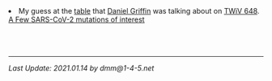 
<li>My guess at the
<a href="./images/twiv648.jpg">table</a>
that
<a href="https://parasiteswithoutborders.com/daniel-griffin-md-phd/">
Daniel Griffin</a> was talking about on
<a href="https://www.microbe.tv/twiv/twiv-648/">TWiV 648</a>.     
<br>
<a href="./variants.pdf">A Few SARS-CoV-2 mutations of interest</a>     
<br>
<br>
<br>
<br>
<hr>
<i>Last Update: 2021.01.14 by dmm@1-4-5.net


